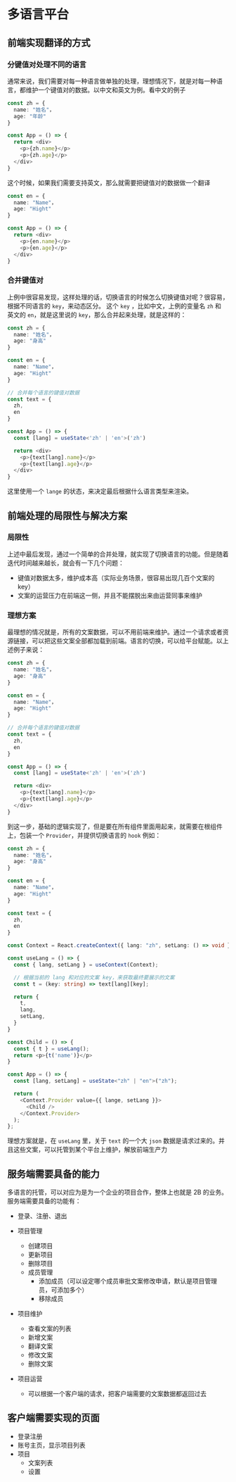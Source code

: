 # 多语言平台

## 前端实现翻译的方式

### 分键值对处理不同的语言

通常来说，我们需要对每一种语言做单独的处理，理想情况下，就是对每一种语言，都维护一个键值对的数据。以中文和英文为例。看中文的例子

```typescript
const zh = {
  name: "姓名"，
  age: "年龄"
}

const App = () => {
  return <div>
    <p>{zh.name}</p>
    <p>{zh.age}</p>
  </div>
}
```

这个时候，如果我们需要支持英文，那么就需要把键值对的数据做一个翻译

```typescript
const en = {
  name: "Name"，
  age: "Hight"
}

const App = () => {
  return <div>
    <p>{en.name}</p>
    <p>{en.age}</p>
  </div>
}
```

### 合并键值对

上例中很容易发现，这样处理的话，切换语言的时候怎么切换键值对呢？很容易，根据不同语言的 `key`，来动态区分。
这个 `key` ，比如中文，上例的变量名 `zh` 和 英文的 `en`，就是这里说的 `key`，那么合并起来处理，就是这样的：

```typescript
const zh = {
  name: "姓名"，
  age: "身高"
}

const en = {
  name: "Name"，
  age: "Hight"
}

// 合并每个语言的键值对数据
const text = {
  zh,
  en
}

const App = () => {
  const [lang] = useState<'zh' | 'en'>('zh')

  return <div>
    <p>{text[lang].name}</p>
    <p>{text[lang].age}</p>
  </div>
}
```

这里使用一个 `lange` 的状态，来决定最后根据什么语言类型来渲染。

## 前端处理的局限性与解决方案

### 局限性

上述中最后发现，通过一个简单的合并处理，就实现了切换语言的功能。但是随着迭代时间越来越长，就会有一下几个问题：

- 键值对数据太多，维护成本高（实际业务场景，很容易出现几百个文案的 key）
- 文案的运营压力在前端这一侧，并且不能摆脱出来由运营同事来维护

### 理想方案

最理想的情况就是，所有的文案数据，可以不用前端来维护。通过一个请求或者资源链接，可以把这些文案全部都加载到前端。语言的切换，可以给平台赋能。以上述例子来说：

```typescript
const zh = {
  name: "姓名"，
  age: "身高"
}

const en = {
  name: "Name"，
  age: "Hight"
}

// 合并每个语言的键值对数据
const text = {
  zh,
  en
}

const App = () => {
  const [lang] = useState<'zh' | 'en'>('zh')

  return <div>
    <p>{text[lang].name}</p>
    <p>{text[lang].age}</p>
  </div>
}
```

到这一步，基础的逻辑实现了，但是要在所有组件里面用起来，就需要在根组件上，包装一个 `Provider`，并提供切换语言的 `hook` 例如：

```typescript
const zh = {
  name: "姓名"，
  age: "身高"
}

const en = {
  name: "Name"，
  age: "Hight"
}

const text = {
  zh,
  en
}

const Context = React.createContext({ lang: "zh", setLang: () => void });

const useLang = () => {
  const { lang, setLang } = useContext(Context);

  // 根据当前的 lang 和对应的文案 key，来获取最终要展示的文案
  const t = (key: string) => text[lang][key];

  return {
    t,
    lang,
    setLang,
  }
}

const Child = () => {
  const { t } = useLang();
  return <p>{t('name')}</p>
}

const App = () => {
  const [lang, setLang] = useState<"zh" | "en">("zh");

  return (
    <Context.Provider value={{ lange, setLang }}>
      <Child />
    </Context.Provider>
  );
};
```

理想方案就是，在 `useLang` 里，关于 `text` 的一个大 `json` 数据是请求过来的。并且这些文案，可以托管到某个平台上维护，解放前端生产力

## 服务端需要具备的能力

多语言的托管，可以对应为是为一个企业的项目合作，整体上也就是 2B 的业务。服务端需要具备的功能有：

- 登录、注册、退出

- 项目管理
  - 创建项目
  - 更新项目
  - 删除项目
  - 成员管理
    - 添加成员（可以设定哪个成员审批文案修改申请，默认是项目管理员，可添加多个）
    - 移除成员
- 项目维护
  - 查看文案的列表
  - 新增文案
  - 翻译文案
  - 修改文案
  - 删除文案
- 项目运营
  - 可以根据一个客户端的请求，把客户端需要的文案数据都返回过去

## 客户端需要实现的页面

- 登录注册
- 账号主页，显示项目列表
- 项目
  - 文案列表
  - 设置
